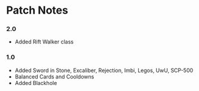 # Patch Notes
### 2.0
- Added Rift Walker class


### 1.0
- Added Sword in Stone, Excaliber, Rejection, Imbi, Legos, UwU, SCP-500
- Balanced Cards and Cooldowns
- Added Blackhole